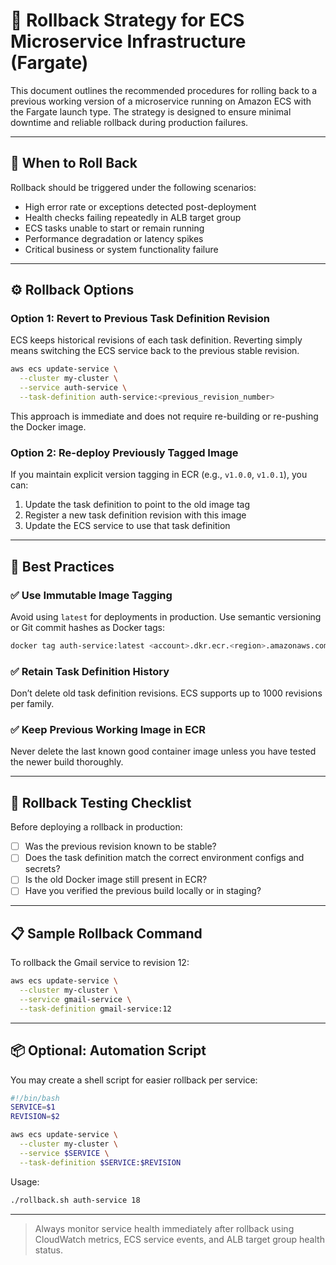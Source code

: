 # 🔁 Rollback Strategy for ECS Microservice Infrastructure (Fargate)

This document outlines the recommended procedures for rolling back to a previous working version of a microservice running on Amazon ECS with the Fargate launch type. The strategy is designed to ensure minimal downtime and reliable rollback during production failures.

---

## 🧠 When to Roll Back

Rollback should be triggered under the following scenarios:

* High error rate or exceptions detected post-deployment
* Health checks failing repeatedly in ALB target group
* ECS tasks unable to start or remain running
* Performance degradation or latency spikes
* Critical business or system functionality failure

---

## ⚙️ Rollback Options

### Option 1: Revert to Previous Task Definition Revision

ECS keeps historical revisions of each task definition. Reverting simply means switching the ECS service back to the previous stable revision.

```bash
aws ecs update-service \
  --cluster my-cluster \
  --service auth-service \
  --task-definition auth-service:<previous_revision_number>
```

This approach is immediate and does not require re-building or re-pushing the Docker image.

### Option 2: Re-deploy Previously Tagged Image

If you maintain explicit version tagging in ECR (e.g., `v1.0.0`, `v1.0.1`), you can:

1. Update the task definition to point to the old image tag
2. Register a new task definition revision with this image
3. Update the ECS service to use that task definition

---

## 🚨 Best Practices

### ✅ Use Immutable Image Tagging

Avoid using `latest` for deployments in production. Use semantic versioning or Git commit hashes as Docker tags:

```bash
docker tag auth-service:latest <account>.dkr.ecr.<region>.amazonaws.com/auth-service:v1.0.2
```

### ✅ Retain Task Definition History

Don’t delete old task definition revisions. ECS supports up to 1000 revisions per family.

### ✅ Keep Previous Working Image in ECR

Never delete the last known good container image unless you have tested the newer build thoroughly.

---

## 🧪 Rollback Testing Checklist

Before deploying a rollback in production:

* [ ] Was the previous revision known to be stable?
* [ ] Does the task definition match the correct environment configs and secrets?
* [ ] Is the old Docker image still present in ECR?
* [ ] Have you verified the previous build locally or in staging?

---

## 📋 Sample Rollback Command

To rollback the Gmail service to revision 12:

```bash
aws ecs update-service \
  --cluster my-cluster \
  --service gmail-service \
  --task-definition gmail-service:12
```

---

## 📦 Optional: Automation Script

You may create a shell script for easier rollback per service:

```bash
#!/bin/bash
SERVICE=$1
REVISION=$2

aws ecs update-service \
  --cluster my-cluster \
  --service $SERVICE \
  --task-definition $SERVICE:$REVISION
```

Usage:

```bash
./rollback.sh auth-service 18
```

---

> Always monitor service health immediately after rollback using CloudWatch metrics, ECS service events, and ALB target group health status.
